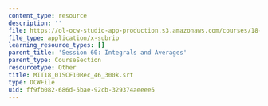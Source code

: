 ```yaml
---
content_type: resource
description: ''
file: https://ol-ocw-studio-app-production.s3.amazonaws.com/courses/18-01sc-single-variable-calculus-fall-2010/ff9fb082686d5bae92cb329374aeeee5_MIT18_01SCF10Rec_46_300k.vtt
file_type: application/x-subrip
learning_resource_types: []
parent_title: 'Session 60: Integrals and Averages'
parent_type: CourseSection
resourcetype: Other
title: MIT18_01SCF10Rec_46_300k.srt
type: OCWFile
uid: ff9fb082-686d-5bae-92cb-329374aeeee5
---
```

